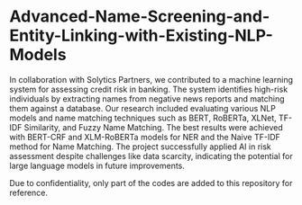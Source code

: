 # Advanced-Name-Screening-and-Entity-Linking-with-Existing-NLP-Models


In collaboration with Solytics Partners, we contributed to a machine learning system for assessing credit risk in banking. The system identifies high-risk individuals by extracting names from negative news reports and matching them against a database. Our research included evaluating various NLP models and name matching techniques such as BERT, RoBERTa, XLNet, TF-IDF Similarity, and Fuzzy Name Matching. The best results were achieved with BERT-CRF and XLM-RoBERTa models for NER and the Naive TF-IDF method for Name Matching. The project successfully applied AI in risk assessment despite challenges like data scarcity, indicating the potential for large language models in future improvements.

Due to confidentiality, only part of the codes are added to this repository for reference.
